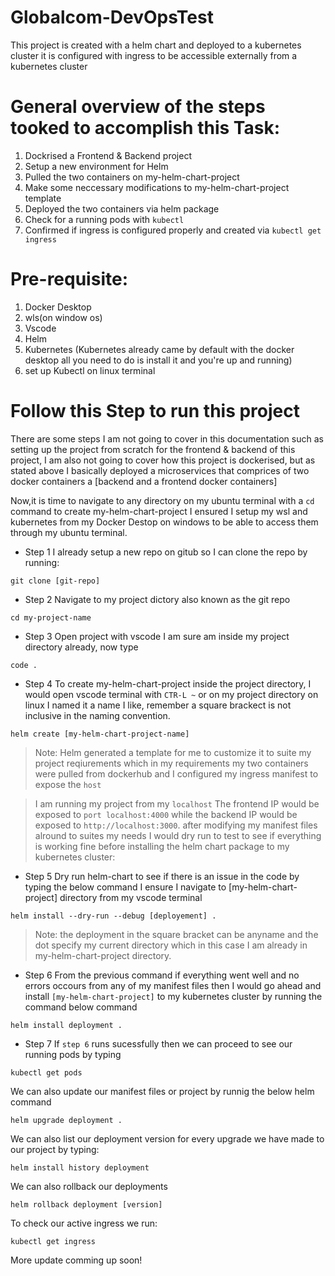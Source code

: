 # Globalcom-DevOpsTest
This project is created  with a helm chart and deployed to a kubernetes cluster it is configured with  ingress to be accessible  externally from a kubernetes cluster

# General overview of the steps tooked to accomplish this Task:
1. Dockrised a Frontend & Backend project
2. Setup a new environment for Helm
3. Pulled the two containers on my-helm-chart-project
4. Make some neccessary modifications to my-helm-chart-project template
5. Deployed the two containers via helm package
6. Check for a running pods with `kubectl`
7. Confirmed if ingress is configured properly and created via `kubectl get ingress`

# Pre-requisite:
1. Docker Desktop
2. wls(on window os)
3. Vscode 
4. Helm 
5. Kubernetes (Kubernetes already came by default with the docker desktop all you need to do is install it and you're up and running)
6. set up Kubectl on linux terminal

# Follow this Step to run this project 
There are some steps I am not going to cover in this documentation such as setting up the project from scratch for the frontend & backend of this project, I am also not going to cover how this project is dockerised,  but as stated above I basically deployed a microservices that comprices of two docker containers a [backend and a frontend docker containers]


Now,it is time to navigate to any directory on my ubuntu terminal with a `cd` command to create my-helm-chart-project
I ensured I setup my wsl and kubernetes from my Docker Destop on windows to be able to access them through my ubuntu terminal.

- Step 1
I already setup a new repo on gitub so I can clone the repo by running:
```
git clone [git-repo]
```

- Step 2
Navigate to my project dictory also known as the git repo
```
cd my-project-name
```

- Step 3
Open project with vscode I am sure am inside my project directory already, now type
```
code .
```
- Step 4
To create my-helm-chart-project inside the project directory, I would open  vscode terminal with `CTR-L ~` or on my project directory on linux 
I named it a name I like, remember a square brackect is not inclusive in the naming convention. 

```
helm create [my-helm-chart-project-name]
```


> Note: Helm generated a template for me to customize it to suite my project reqiurements which in my requirements my two containers were pulled from dockerhub and I configured my ingress manifest to expose the `host` 

>I am running my project from my `localhost` The frontend IP would be exposed to `port localhost:4000` while the backend IP would be exposed to `http://localhost:3000`. after modifying my manifest files alround to suites my needs I would dry run to test to see if everything is working fine before installing the helm chart package to my kubernetes cluster:


- Step 5 
Dry run helm-chart to see if there is an issue in the code by typing the below command I ensure I navigate to [my-helm-chart-project] directory from my vscode terminal

```
helm install --dry-run --debug [deployement] .
```
> Note: the deployment in the square bracket can be anyname and the dot specify my current directory which in this case I am already in my-helm-chart-project directory.

- Step 6
From the previous command if everything went well and no errors occours  from any of my manifest files then I would go ahead and install  `[my-helm-chart-project]` to my kubernetes cluster by running the command below command
```
helm install deployment .
```

- Step 7 
If `step 6` runs sucessfully then we can proceed  to see our running pods by typing

```
kubectl get pods
```

We can also update our manifest files or project by runnig the below helm command
```
helm upgrade deployment .
```

We can also list our deployment version for every upgrade we have made to our project by typing:
```
helm install history deployment
```

We can also rollback our deployments
```
helm rollback deployment [version]
```

To check our active ingress we run:
```
kubectl get ingress
```

More update comming up soon!



